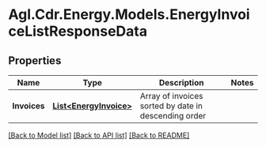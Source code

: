 # Agl.Cdr.Energy.Models.EnergyInvoiceListResponseData

## Properties

Name | Type | Description | Notes
------------ | ------------- | ------------- | -------------
**Invoices** | [**List&lt;EnergyInvoice&gt;**](EnergyInvoice.md) | Array of invoices sorted by date in descending order | 

[[Back to Model list]](../README.md#documentation-for-models) [[Back to API list]](../README.md#documentation-for-api-endpoints) [[Back to README]](../README.md)

